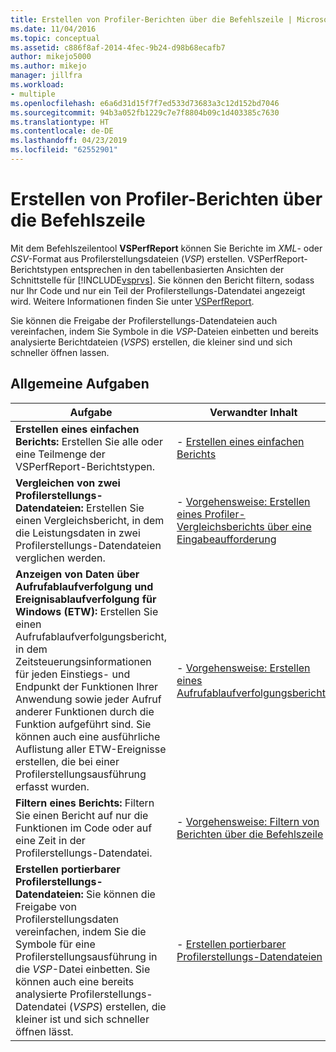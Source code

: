 ```yaml
---
title: Erstellen von Profiler-Berichten über die Befehlszeile | Microsoft-Dokumentation
ms.date: 11/04/2016
ms.topic: conceptual
ms.assetid: c886f8af-2014-4fec-9b24-d98b68ecafb7
author: mikejo5000
ms.author: mikejo
manager: jillfra
ms.workload:
- multiple
ms.openlocfilehash: e6a6d31d15f7f7ed533d73683a3c12d152bd7046
ms.sourcegitcommit: 94b3a052fb1229c7e7f8804b09c1d403385c7630
ms.translationtype: HT
ms.contentlocale: de-DE
ms.lasthandoff: 04/23/2019
ms.locfileid: "62552901"
---
```

# <a name="create-profiler-reports-from-the-command-line"></a>Erstellen von Profiler-Berichten über die Befehlszeile
Mit dem Befehlszeilentool **VSPerfReport** können Sie Berichte im *XML*- oder *CSV*-Format aus Profilerstellungsdateien (*VSP*) erstellen. VSPerfReport-Berichtstypen entsprechen in den tabellenbasierten Ansichten der Schnittstelle für [!INCLUDE[vsprvs](../code-quality/includes/vsprvs_md.md)]. Sie können den Bericht filtern, sodass nur Ihr Code und nur ein Teil der Profilerstellungs-Datendatei angezeigt wird. Weitere Informationen finden Sie unter [VSPerfReport](../profiling/vsperfreport.md).

 Sie können die Freigabe der Profilerstellungs-Datendateien auch vereinfachen, indem Sie Symbole in die *VSP*-Dateien einbetten und bereits analysierte Berichtdateien (*VSPS*) erstellen, die kleiner sind und sich schneller öffnen lassen.

## <a name="common-tasks"></a>Allgemeine Aufgaben

|Aufgabe|Verwandter Inhalt|
|----------|---------------------|
|**Erstellen eines einfachen Berichts:** Erstellen Sie alle oder eine Teilmenge der VSPerfReport-Berichtstypen.|-   [Erstellen eines einfachen Berichts](../profiling/creating-basic-profiling-reports-from-the-command-line.md)|
|**Vergleichen von zwei Profilerstellungs-Datendateien:** Erstellen Sie einen Vergleichsbericht, in dem die Leistungsdaten in zwei Profilerstellungs-Datendateien verglichen werden.|-   [Vorgehensweise: Erstellen eines Profiler-Vergleichsberichts über eine Eingabeaufforderung](../profiling/how-to-create-a-profiler-comparison-report-from-a-command-prompt.md)|
|**Anzeigen von Daten über Aufrufablaufverfolgung und Ereignisablaufverfolgung für Windows (ETW):** Erstellen Sie einen Aufrufablaufverfolgungsbericht, in dem Zeitsteuerungsinformationen für jeden Einstiegs- und Endpunkt der Funktionen Ihrer Anwendung sowie jeder Aufruf anderer Funktionen durch die Funktion aufgeführt sind. Sie können auch eine ausführliche Auflistung aller ETW-Ereignisse erstellen, die bei einer Profilerstellungsausführung erfasst wurden.|-   [Vorgehensweise: Erstellen eines Aufrufablaufverfolgungsberichts](../profiling/how-to-create-a-profiling-tools-call-trace-report.md)|
|**Filtern eines Berichts:** Filtern Sie einen Bericht auf nur die Funktionen im Code oder auf eine Zeit in der Profilerstellungs-Datendatei.|-   [Vorgehensweise: Filtern von Berichten über die Befehlszeile](../profiling/how-to-filter-reports-from-the-command-line.md)|
|**Erstellen portierbarer Profilerstellungs-Datendateien:** Sie können die Freigabe von Profilerstellungsdaten vereinfachen, indem Sie die Symbole für eine Profilerstellungsausführung in die *VSP*-Datei einbetten. Sie können auch eine bereits analysierte Profilerstellungs-Datendatei (*VSPS*) erstellen, die kleiner ist und sich schneller öffnen lässt.|-   [Erstellen portierbarer Profilerstellungs-Datendateien](../profiling/creating-portable-profiling-data-files-from-the-command-line.md)|